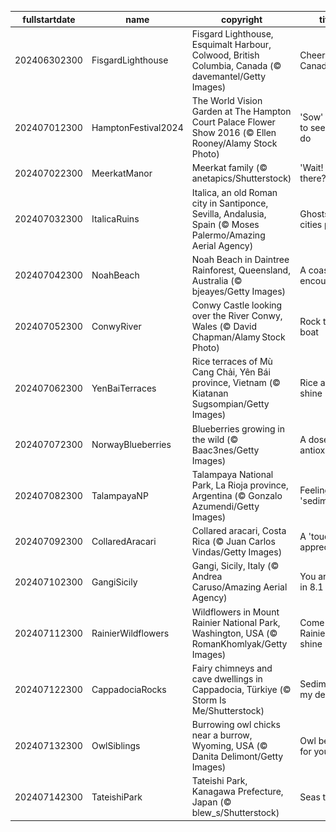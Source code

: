 |fullstartdate|name|copyright|title|image|
|--|--|--|--|--|
202406302300|FisgardLighthouse|Fisgard Lighthouse, Esquimalt Harbour, Colwood, British Columbia, Canada (© davemantel/Getty Images)|Cheers to Canada!|![](/en-GB/2024/07/202406302300FisgardLighthouse.jpg)|
202407012300|HamptonFestival2024|The World Vision Garden at The Hampton Court Palace Flower Show 2016 (© Ellen Rooney/Alamy Stock Photo)|'Sow' much to see and do|![](/en-GB/2024/07/202407012300HamptonFestival2024.jpg)|
202407022300|MeerkatManor|Meerkat family (© anetapics/Shutterstock)|'Wait! Who's there?'|![](/en-GB/2024/07/202407022300MeerkatManor.jpg)|
202407032300|ItalicaRuins|Italica, an old Roman city in Santiponce, Sevilla, Andalusia, Spain (© Moses Palermo/Amazing Aerial Agency)|Ghosts of cities past|![](/en-GB/2024/07/202407032300ItalicaRuins.jpg)|
202407042300|NoahBeach|Noah Beach in Daintree Rainforest, Queensland, Australia (© bjeayes/Getty Images)|A coastal encounter|![](/en-GB/2024/07/202407042300NoahBeach.jpg)|
202407052300|ConwyRiver|Conwy Castle looking over the River Conwy, Wales (© David Chapman/Alamy Stock Photo)|Rock the boat|![](/en-GB/2024/07/202407052300ConwyRiver.jpg)|
202407062300|YenBaiTerraces|Rice terraces of Mù Cang Chải, Yên Bái province, Vietnam (© Kiatanan Sugsompian/Getty Images)|Rice and shine|![](/en-GB/2024/07/202407062300YenBaiTerraces.jpg)|
202407072300|NorwayBlueberries|Blueberries growing in the wild (© Baac3nes/Getty Images)|A dose of antioxidants|![](/en-GB/2024/07/202407072300NorwayBlueberries.jpg)|
202407082300|TalampayaNP|Talampaya National Park, La Rioja province, Argentina (© Gonzalo Azumendi/Getty Images)|Feeling 'sedimental'?|![](/en-GB/2024/07/202407082300TalampayaNP.jpg)|
202407092300|CollaredAracari|Collared aracari, Costa Rica (© Juan Carlos Vindas/Getty Images)|A 'toucan' of appreciation|![](/en-GB/2024/07/202407092300CollaredAracari.jpg)|
202407102300|GangiSicily|Gangi, Sicily, Italy (© Andrea Caruso/Amazing Aerial Agency)|You are one in 8.1 billion|![](/en-GB/2024/07/202407102300GangiSicily.jpg)|
202407112300|RainierWildflowers|Wildflowers in Mount Rainier National Park, Washington, USA (© RomanKhomlyak/Getty Images)|Come Rainier or shine|![](/en-GB/2024/07/202407112300RainierWildflowers.jpg)|
202407122300|CappadociaRocks|Fairy chimneys and cave dwellings in Cappadocia, Türkiye (© Storm Is Me/Shutterstock)|Sedimentary, my dear|![](/en-GB/2024/07/202407122300CappadociaRocks.jpg)|
202407132300|OwlSiblings|Burrowing owl chicks near a burrow, Wyoming, USA (© Danita Delimont/Getty Images)|Owl be there for you!|![](/en-GB/2024/07/202407132300OwlSiblings.jpg)|
202407142300|TateishiPark|Tateishi Park, Kanagawa Prefecture, Japan (© blew_s/Shutterstock)|Seas the day|![](/en-GB/2024/07/202407142300TateishiPark.jpg)|
